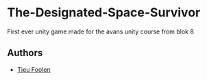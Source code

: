# The-Designated-Space-Survivor
First ever unity game made for the avans unity course from blok 8


## Authors
- [Tjeu Foolen](https://github.com/tjeufoolen)
